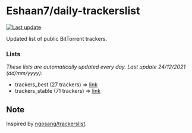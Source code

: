 
# Eshaan7/daily-trackerslist 

[![Last update](https://img.shields.io/badge/Last%20update-24/12/2021-blue.svg)](#)

Updated list of public BitTorrent trackers.

### Lists
*These lists are automatically updated every day. Last update 24/12/2021 (_dd/mm/yyyy_):*

* trackers_best (27 trackers) => [link](https://raw.githubusercontent.com/eshaan7/daily-trackerslist/master/trackers_best.txt)
* trackers_stable (71 trackers) => [link](https://raw.githubusercontent.com/eshaan7/daily-trackerslist/master/trackers_stable.txt)

## Note

Inspired by [ngosang/trackerslist](https://github.com/ngosang/trackerslist).
